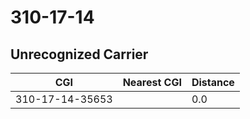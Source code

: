 # 310-17-14
## Unrecognized Carrier


| CGI | Nearest CGI | Distance |
|-----|-------------|----------|
| 310-17-14-35653 |  | 0.0 |
